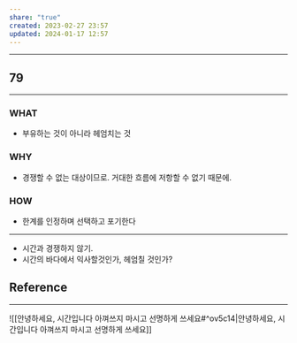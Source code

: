 ```yaml
---
share: "true"
created: 2023-02-27 23:57
updated: 2024-01-17 12:57
---
```


---
## 79
---
### WHAT
- 부유하는 것이 아니라 헤엄치는 것
### WHY
- 경쟁할 수 없는 대상이므로. 거대한 흐름에 저항할 수 없기 때문에.
### HOW
- 한계를 인정하며 선택하고 포기한다
---

- 시간과 경쟁하지 않기.
- 시간의 바다에서 익사할것인가, 헤엄칠 것인가?

## Reference
---

![[안녕하세요, 시간입니다  아껴쓰지 마시고 선명하게 쓰세요#^ov5c14|안녕하세요, 시간입니다  아껴쓰지 마시고 선명하게 쓰세요]]
